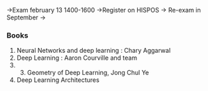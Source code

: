->Exam february 13 1400-1600
->Register on HISPOS
-> Re-exam in September
-> 

### Books
1. Neural Networks and deep learning : Chary Aggarwal
2. Deep Learning : Aaron Courville and team
3. 3. Geometry of Deep Learning, Jong Chul Ye
4. Deep Learning Architectures